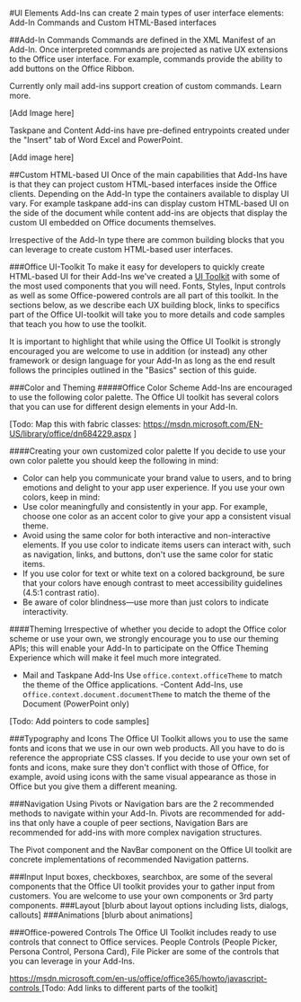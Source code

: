 #UI Elements
Add-Ins can create 2 main types of user interface elements: Add-In Commands and Custom HTML-Based interfaces

##Add-In Commands
Commands are defined in the XML Manifest of an Add-In. Once interpreted commands are projected as native UX extensions to the Office user interface. For example, commands provide the ability to add buttons on the Office Ribbon. 

Currently only mail add-ins support creation of custom commands. Learn more. 

[Add Image here]

Taskpane and Content Add-ins have pre-defined entrypoints created under the "Insert" tab of Word Excel and PowerPoint. 

[Add image here]

##Custom HTML-based UI
Once of the main capabilities that Add-Ins have is that they can project custom HTML-based interfaces inside the Office clients. Depending on the Add-In type the containers available to display UI vary. For example taskpane add-ins can display custom HTML-based UI on the side of the document while content add-ins are  objects that display the custom UI embedded on Office documents themselves. 

Irrespective of the Add-In type there are common building blocks that you can leverage to create custom HTML-based user interfaces. 

###Office UI-Toolkit
To make it easy for developers to quickly create HTML-based UI for their Add-Ins we've created a [UI Toolkit](http://msdnlandingpagefortoolkit) with some of the most used components that you will need. Fonts, Styles, Input controls as well as some Office-powered controls are all part of this toolkit. In the sections below, as we describe each UX building block, links to specifics part of the Office UI-toolkit will take you to more details and code samples that teach you how to use the toolkit. 

It is important to highlight that while using the Office UI Toolkit is strongly encouraged you are welcome to use in addition (or instead) any other framework or design language for your Add-In as long as the end result follows the principles outlined in the "Basics" section of this guide.  

###Color and Theming
#####Office Color Scheme
Add-Ins are encouraged to use the following color palette. The Office UI toolkit has several colors that you can use for different design elements in your Add-In. 

[Todo: Map this with fabric classes: https://msdn.microsoft.com/EN-US/library/office/dn684229.aspx ] 


####Creating your own customized color palette
If you decide to use your own color palette you should keep the following in mind: 
 
- Color can help you communicate your brand value to users, and to bring emotions and delight to your app user experience. If you use your own colors, keep in mind:
- Use color meaningfully and consistently in your app. For example, choose one color as an accent color to give your app a consistent visual theme.
- Avoid using the same color for both interactive and non-interactive elements. If you use color to indicate items users can interact with, such as navigation, links, and buttons, don't use the same color for static items.
- If you use color for text or white text on a colored background, be sure that your colors have enough contrast to meet accessibility guidelines (4.5:1 contrast ratio).
- Be aware of color blindness—use more than just colors to indicate interactivity.

####Theming
Irrespective of whether you decide to adopt the Office color scheme or use your own, we strongly encourage you to use our theming APIs; this will enable your Add-In to participate on the Office Theming Experience which will make it feel much more integrated.


- Mail and Taskpane Add-Ins
Use `office.context.officeTheme` to match the theme of the Office applications. 
-Content Add-Ins, use o`ffice.context.document.documentTheme` to match the theme of the Document (PowerPoint only)

[Todo: Add pointers to code samples]

###Typography and Icons
The Office UI Toolkit allows you to use the same fonts and icons that we use in our own web products. All you have to do is reference the appropriate CSS classes. If you decide to use your own set of fonts and icons, make sure they don't conflict with those of Office, for example, avoid using icons with the same visual appearance as those in Office but you give them a different meaning.   

###Navigation
Using Pivots or Navigation bars are the 2 recommended methods to navigate within your Add-In. Pivots are recommended for add-ins that only have a couple of peer sections, Navigation Bars are recommended for add-ins with more complex navigation structures. 

The Pivot component and the NavBar component on the Office UI toolkit are concrete implementations of recommended Navigation patterns. 

###Input
Input boxes, checkboxes, searchbox, are some of the several components that the Office UI toolkit provides your to gather input from customers. You are welcome to use your own components or 3rd party components. 
###Layout
[blurb about layout options including lists, dialogs, callouts]
###Animations
[blurb about animations]

###Office-powered Controls
The Office UI Toolkit includes ready to use controls that connect to Office services. People Controls (People Picker, Persona Control, Persona Card), File Picker are some of the controls that you can leverage in your Add-Ins. 

[https://msdn.microsoft.com/en-us/office/office365/howto/javascript-controls ](https://msdn.microsoft.com/en-us/office/office365/howto/javascript-controls)
[Todo: Add links to different parts of the toolkit]

